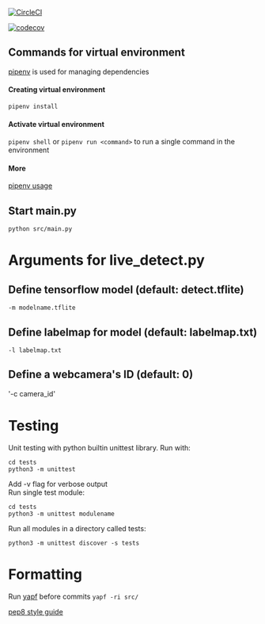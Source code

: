 [![CircleCI](https://circleci.com/gh/kordaniel/Ohtuprojekti-kesa2020.svg?style=svg)](https://circleci.com/gh/kordaniel/Ohtuprojekti-kesa2020)

[![codecov](https://codecov.io/gh/kordaniel/Ohtuprojekti-kesa2020/branch/master/graph/badge.svg)](https://codecov.io/gh/kordaniel/Ohtuprojekti-kesa2020)

## Commands for virtual environment
[pipenv](https://github.com/pypa/pipenv) is used for managing dependencies

#### Creating virtual environment
`pipenv install`

#### Activate virtual environment
`pipenv shell`
or `pipenv run <command>` to run a single command in the environment
#### More
[pipenv usage](https://github.com/pypa/pipenv#-usage)

## Start main.py
`python src/main.py`

# Arguments for live_detect.py

## Define tensorflow model (default: detect.tflite)

`-m modelname.tflite`

## Define labelmap for model (default: labelmap.txt)

`-l labelmap.txt`

## Define a webcamera's ID (default: 0)
'-c camera_id'

# Testing
Unit testing with python builtin unittest library. Run with:
```console
cd tests
python3 -m unittest
```
Add -v flag for verbose output  
Run single test module:
```console
cd tests
python3 -m unittest modulename
```
Run all modules in a directory called tests:
```console
python3 -m unittest discover -s tests
```

# Formatting
Run [yapf](https://github.com/google/yapf/) before commits `yapf -ri src/`

[pep8 style guide](https://www.python.org/dev/peps/pep-0008/)
